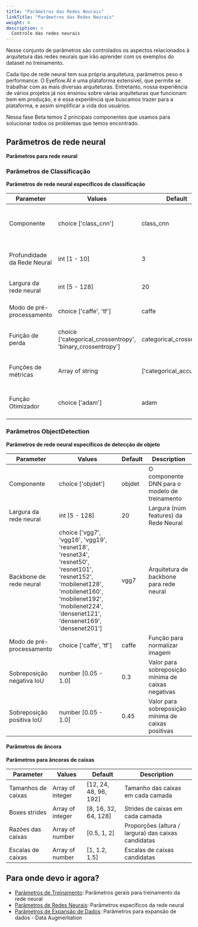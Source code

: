 ```yaml
---
title: "Parâmetros das Redes Neurais"
linkTitle: "Parâmetros das Redes Neurais"
weight: 4
description: >
  Controle das redes neurais
---
```


Nesse conjunto de parâmetros são controlados os aspectos relacionados à arquitetura das redes neurais que irão
aprender com os exemplos do dataset no treinamento.

Cada tipo de rede neural tem sua própria arquitetura, parâmetros peso e performance. O Eyeflow.AI é uma plataforma
extensível, que permite se trabalhar com as mais diversas arquiteturas. Entretanto, nossa experiência de vários
projetos já nos ensinou sobre várias arquiteturas que funcionam bem em produção, e é essa experiência que
buscamos trazer para a plataforma, e assim simplificar a vida dos usuários.

Nessa fase Beta temos 2 principais componentes que usamos para solucionar todos os problemas que temos encontrado.

<!-- <parm_table> -->


## Parâmetros de rede neural

**Parâmetros para rede neural**



### Parâmetros de Classificação

**Parâmetros de rede neural específicos de classificação**

|Parameter|Values|Default|Description|
|---------|------|-------|-----------|
|Componente|choice ['class_cnn']|class_cnn|O componente DNN para o modelo de treinamento|
|Profundidade da Rede Neural|int [1 - 10]|3|Profundidade (núm camadas) da rede neural|
|Largura da rede neural|int [5 - 128]|20|Largura (núm features) da Rede Neural|
|Modo de pré-processamento|choice ['caffe', 'tf']|caffe|Função para normalizar imagem|
|Função de perda|choice ['categorical_crossentropy', 'binary_crossentropy']|categorical_crossentropy|Função de perda para uso em treinamento|
|Funções de métricas|Array of string|['categorical_accuracy']|Funções de métricas para uso em avaliação|
|Função Otimizador|choice ['adam']|adam|Funções de métricas para uso em avaliação|




### Parâmetros ObjectDetection

**Parâmetros de rede neural específicos de detecção de objeto**

|Parameter|Values|Default|Description|
|---------|------|-------|-----------|
|Componente|choice ['objdet']|objdet|O componente DNN para o modelo de treinamento|
|Largura da rede neural|int [5 - 128]|20|Largura (núm features) da Rede Neural|
|Backbone de rede neural|choice ['vgg7', 'vgg16', 'vgg19', 'resnet18', 'resnet34', 'resnet50', 'resnet101', 'resnet152', 'mobilenet128', 'mobilenet160', 'mobilenet192', 'mobilenet224', 'densenet121', 'densenet169', 'densenet201']|vgg7|Arquitetura de backbone para rede neural|
|Modo de pré-processamento|choice ['caffe', 'tf']|caffe|Função para normalizar imagem|
|Sobreposição negativa IoU|number [0.05 - 1.0]|0.3|Valor para sobreposição mínima de caixas negativas|
|Sobreposição positiva IoU|number [0.05 - 1.0]|0.45|Valor para sobreposição mínima de caixas positivas|


#### Parâmetros de âncora

**Parâmetros para âncoras de caixas**

|Parameter|Values|Default|Description|
|---------|------|-------|-----------|
|Tamanhos de caixas|Array of integer|[12, 24, 48, 96, 192]|Tamanho das caixas em cada camada|
|Boxes strides|Array of integer|[8, 16, 32, 64, 128]|Strides de caixas em cada camada|
|Razões das caixas|Array of number|[0.5, 1, 2]|Proporções (altura / largura) das caixas candidatas|
|Escalas de caixas|Array of number|[1, 1.2, 1.5]|Escalas de caixas candidatas|






<!-- </parm_table> -->


## Para onde devo ir agora?

* [Parâmetros de Treinamento](/docs/concepts/training/train_parms): Parâmetros gerais para treinamento da rede neural
* [Parâmetros de Redes Neurais](/docs/concepts/training/dnn_parms): Parâmetros específicos da rede neural
* [Parâmetros de Expansão de Dados](/docs/concepts/training/data_augmentation_parms): Parâmetros para expansão de dados - Data Augmentation
